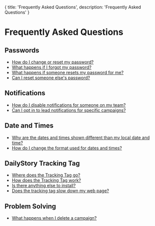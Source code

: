{
title: 'Frequently Asked Questions',
description: 'Frequently Asked Questions'
}
# Frequently Asked Questions

## Passwords
* [How do I change or reset my password?](/account/personal-settings#how-do-i-change-my-password)
* [What happens if I forgot my password?](/account/personal-settings#what-happens-if-i-forgot-my-password)
* [What happens if someone resets my password for me?](/account/personal-settings#how-do-i-change-a-password-for-someone-on-my-team)
* [Can I reset someone else's password?](/account/personal-settings#someone-on-my-team-forgot-their-password-can-i-reset-it)

## Notifications
* [How do I disable notifications for someone on my team?](/account/personal-settings#how-do-i-disable-notifications-for-someone-on-my-team)
* [Can I opt in to lead notifications for specific campaigns?](/account/personal-settings#can-i-opt-in-to-lead-notifications-for-specific-campaigns)

## Date and Times
* [Why are the dates and times shown different than my local date and time?](/account/personal-settings#what-happens-if-someone-resets-my-password-for-me)
* [How do I change the format used for dates and times?](/account/personal-settings#why-are-the-dates-and-times-shown-different-than-my-local-date-a)

## DailyStory Tracking Tag
* [Where does the Tracking Tag go?](/install/#where-should-i-place-the-tag)
* [How does the Tracking Tag work?](/install/#how-does-the-tracking-tag-work)
* [Is there anything else to install?](/install/#is-there-anything-else-to-install)
* [Does the tracking tag slow down my web page?](/install/#does-the-tracking-tag-slow-down-my-web-page)

## Problem Solving
* [What happens when I delete a campaign?](/campaigns/#what-happens-when-i-delete-a-campaign)
